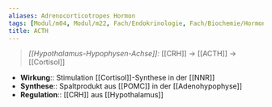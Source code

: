 ```yaml
---
aliases: Adrenocorticotropes Hormon
tags: [Modul/m04, Modul/m22, Fach/Endokrinologie, Fach/Biochemie/Hormon]
title: ACTH
---
```

> *[[Hypothalamus-Hypophysen-Achse]]:* [[CRH]] → [[ACTH]] → [[Cortisol]]
- **Wirkung**:: Stimulation [[Cortisol]]-Synthese in der [[NNR]]
- **Synthese**:: Spaltprodukt aus [[POMC]] in der [[Adenohypophyse]]
- **Regulation**:: [[CRH]] aus [[Hypothalamus]]